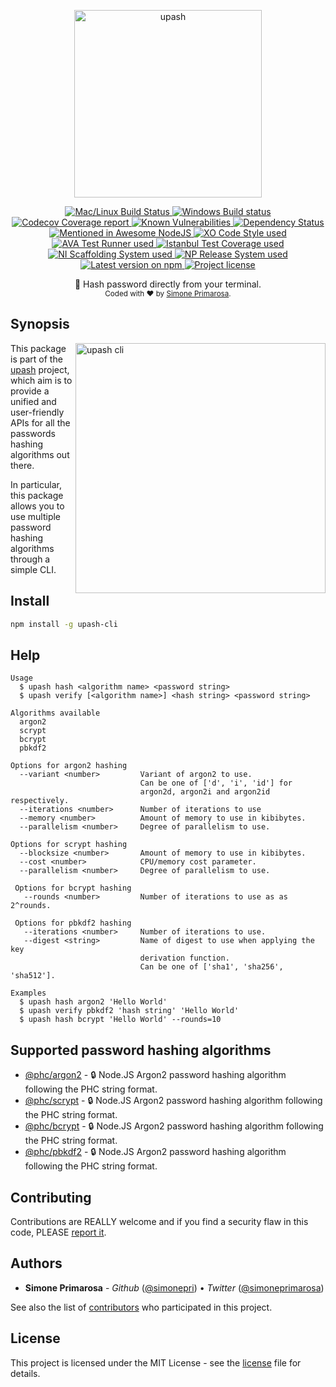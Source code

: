<p align="center">
  <a href="https://github.com/simonepri/upash">
    <img src="https://github.com/simonepri/upash/raw/master/media/upash.png" alt="upash" width="300"/>
  </a>
</p>
<p align="center">
  <!-- CI - TravisCI -->
  <a href="https://travis-ci.com/simonepri/upash-cli">
    <img src="https://img.shields.io/travis/com/simonepri/upash-cli/master.svg?label=MacOS%20%26%20Linux" alt="Mac/Linux Build Status" />
  </a>
  <!-- CI - AppVeyor -->
  <a href="https://ci.appveyor.com/project/simonepri/upash-cli">
    <img src="https://img.shields.io/appveyor/ci/simonepri/upash-cli/master.svg?label=Windows" alt="Windows Build status" />
  </a>
  <!-- Coverage - Codecov -->
  <a href="https://codecov.io/gh/simonepri/upash-cli">
    <img src="https://img.shields.io/codecov/c/github/simonepri/upash-cli/master.svg" alt="Codecov Coverage report" />
  </a>
  <!-- DM - Snyk -->
  <a href="https://snyk.io/test/github/simonepri/upash-cli?targetFile=package.json">
    <img src="https://snyk.io/test/github/simonepri/upash-cli/badge.svg?targetFile=package.json" alt="Known Vulnerabilities" />
  </a>
  <!-- DM - David -->
  <a href="https://david-dm.org/simonepri/upash-cli">
    <img src="https://david-dm.org/simonepri/upash-cli/status.svg" alt="Dependency Status" />
  </a>

  <br/>

  <!-- Mentioned - Awesome NodeJS -->
  <a href="https://github.com/sindresorhus/awesome-nodejs#security">
    <img src="https://awesome.re/mentioned-badge.svg" alt="Mentioned in Awesome NodeJS" />
  </a>
  <!-- Code Style - XO-Prettier -->
  <a href="https://github.com/xojs/xo">
    <img src="https://img.shields.io/badge/code_style-XO+Prettier-5ed9c7.svg" alt="XO Code Style used" />
  </a>
  <!-- Test Runner - AVA -->
  <a href="https://github.com/avajs/ava">
    <img src="https://img.shields.io/badge/test_runner-AVA-fb3170.svg" alt="AVA Test Runner used" />
  </a>
  <!-- Test Coverage - Istanbul -->
  <a href="https://github.com/istanbuljs/nyc">
    <img src="https://img.shields.io/badge/test_coverage-NYC-fec606.svg" alt="Istanbul Test Coverage used" />
  </a>
  <!-- Init - ni -->
  <a href="https://github.com/simonepri/ni">
    <img src="https://img.shields.io/badge/initialized_with-ni-e74c3c.svg" alt="NI Scaffolding System used" />
  </a>
  <!-- Release - np -->
  <a href="https://github.com/sindresorhus/np">
    <img src="https://img.shields.io/badge/released_with-np-6c8784.svg" alt="NP Release System used" />
  </a>

  <br/>

  <!-- Version - npm -->
  <a href="https://www.npmjs.com/package/upash-cli">
    <img src="https://img.shields.io/npm/v/upash-cli.svg" alt="Latest version on npm" />
  </a>
  <!-- License - MIT -->
  <a href="https://github.com/simonepri/upash-cli/tree/master/license">
    <img src="https://img.shields.io/github/license/simonepri/upash-cli.svg" alt="Project license" />
  </a>
</p>
<p align="center">
  🌌 Hash password directly from your terminal.

  <br/>

  <sub>
    Coded with ❤️ by <a href="#authors">Simone Primarosa</a>.
  </sub>
</p>

## Synopsis
<img src="https://github.com/simonepri/upash/raw/master/media/cli.gif" alt="upash cli" width="400" align="right"/>

This package is part of the [upash][home] project,
which aim is to provide a unified and user-friendly APIs for all the passwords
hashing algorithms out there.  

In particular, this package allows you to use multiple password hashing
algorithms through a simple CLI.

## Install
```bash
npm install -g upash-cli
```

## Help
```
Usage
  $ upash hash <algorithm name> <password string>
  $ upash verify [<algorithm name>] <hash string> <password string>

Algorithms available
  argon2
  scrypt
  bcrypt
  pbkdf2

Options for argon2 hashing
  --variant <number>         Variant of argon2 to use.
                             Can be one of ['d', 'i', 'id'] for
                             argon2d, argon2i and argon2id respectively.
  --iterations <number>      Number of iterations to use
  --memory <number>          Amount of memory to use in kibibytes.
  --parallelism <number>     Degree of parallelism to use.

Options for scrypt hashing
  --blocksize <number>       Amount of memory to use in kibibytes.
  --cost <number>            CPU/memory cost parameter.
  --parallelism <number>     Degree of parallelism to use.

 Options for bcrypt hashing
   --rounds <number>         Number of iterations to use as as 2^rounds.

 Options for pbkdf2 hashing
   --iterations <number>     Number of iterations to use.
   --digest <string>         Name of digest to use when applying the key
                             derivation function.
                             Can be one of ['sha1', 'sha256', 'sha512'].

Examples
  $ upash hash argon2 'Hello World'
  $ upash verify pbkdf2 'hash string' 'Hello World'
  $ upash hash bcrypt 'Hello World' --rounds=10
```

## Supported password hashing algorithms
- [@phc/argon2][argon2] -
🔒 Node.JS Argon2 password hashing algorithm following the PHC string format.
- [@phc/scrypt][scrypt] -
🔒 Node.JS Argon2 password hashing algorithm following the PHC string format.
- [@phc/bcrypt][bcrypt] -
🔒 Node.JS Argon2 password hashing algorithm following the PHC string format.
- [@phc/pbkdf2][pbkdf2] -
🔒 Node.JS Argon2 password hashing algorithm following the PHC string format.

## Contributing
Contributions are REALLY welcome and if you find a security flaw in this code,
PLEASE [report it][new issue].  

## Authors
- **Simone Primarosa** - *Github* ([@simonepri][github:simonepri]) • *Twitter* ([@simoneprimarosa][twitter:simoneprimarosa])

See also the list of [contributors][contributors] who participated in this project.

## License
This project is licensed under the MIT License - see the [license][license] file for details.

<!-- Links -->
[home]: https://github.com/simonepri/upash

[start]: https://github.com/simonepri/upash-cli#start-of-content
[new issue]: https://github.com/simonepri/upash-cli/issues/new
[contributors]: https://github.com/simonepri/upash-cli/contributors

[license]: https://github.com/simonepri/upash-cli/tree/master/license

[argon2]: https://github.com/simonepri/phc-argon2
[scrypt]: https://github.com/simonepri/phc-scrypt
[bcrypt]: https://github.com/simonepri/phc-bcrypt
[pbkdf2]: https://github.com/simonepri/phc-pbkdf2

[github:simonepri]: https://github.com/simonepri
[twitter:simoneprimarosa]: http://twitter.com/intent/user?screen_name=simoneprimarosa
